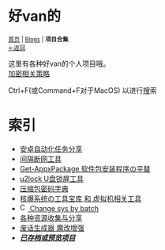 # 好van的
<small><a href="//">首页</a> | <a href="/blogs">Blogs</a> | <b>项目合集</b><br><a href="../">←返回</a> </small>


这里有各种好van的个人项目哦。<br>
[加密相关策略](/resource-share/rule)

Ctrl+F(或Command+F对于MacOS) 以进行[搜](/search.html)索

# 索引
* [安卓自动化任务分享](./autotasklist)
* [间隔断网工具](./sharing/stop-internet)
* [Get-AppxPackage 软件包安装程序の平替](/Project/Get-AppxPackage.exe/)
* [u2lock U盘锁屏工具](./u2lock/)
* [压缩包密码字典](https://kdx233.github.io/Passwords/)
* [核爆系统の工具宝库 和 虚拟机相关工具](/resource-share/sharing/boom-system)
* [<img width=16px height=16px alt="CSBB" src="https://s1.ax1x.com/2022/08/21/vyApIs.png"> Change sys by batch](/change-sys-by-batch)
* [各种资源收集与分享](/resource-share)
* [废话生成器 魔改增强](/Project/BullshitGenerator/spawner.html)
* ***[已存档或预览项目](https://kdx233.github.io/preview/)***

<!--
NOTICE：
ICON图标展示：
<img width=16px height=16px alt="描述" src="xxx.png"></img>
-->